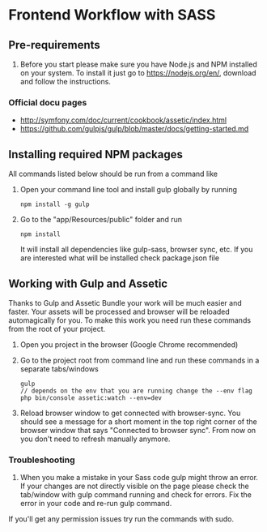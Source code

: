 #  Frontend Workflow with SASS 

## Pre-requirements

1.  Before you start please make sure you have Node.js and NPM installed on your system. To install it just go to <https://nodejs.org/en/>, download and follow the instructions.

### Official docu pages

  - <http://symfony.com/doc/current/cookbook/assetic/index.html>
  - <https://github.com/gulpjs/gulp/blob/master/docs/getting-started.md>

## Installing required NPM packages

All commands listed below should be run from a command like

1.  Open your command line tool and install gulp globally by running

    ``` 
    npm install -g gulp
    ```

2.  Go to the "app/Resources/public" folder and run

    ``` 
    npm install
    ```

    It will install all dependencies like gulp-sass, browser sync, etc. If you are interested what will be installed check package.json file

## Working with Gulp and Assetic

Thanks to Gulp and Assetic Bundle your work will be much easier and faster. Your assets will be processed and browser will be reloaded automagically for you. To make this work you need run these commands from the root of your project.

1.  Open you project in the browser (Google Chrome recommended)

2.  Go to the project root from command line and run these commands in a separate tabs/windows

    ``` 
    gulp
    // depends on the env that you are running change the --env flag
    php bin/console assetic:watch --env=dev
    ```

3.  Reload browser window to get connected with browser-sync. You should see a message for a short moment in the top right corner of the browser window that says "Connected to browser sync". From now on you don't need to refresh manually anymore.

### Troubleshooting

1.  When you make a mistake in your Sass code gulp might throw an error. If your changes are not directly visible on the page please check the tab/window with gulp command running and check for errors. Fix the error in your code and re-run gulp command.

If you'll get any permission issues try run the commands with sudo.
